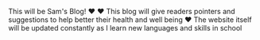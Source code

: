 This will be Sam's Blog! ♥
♥ This blog will give readers pointers and suggestions to help better their health and well being
♥ The website itself will be updated constantly as I learn new languages and skills in school
